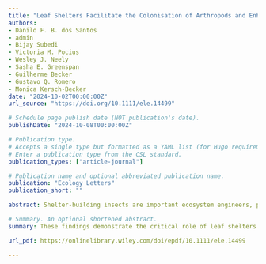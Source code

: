 ```yaml
---
title: "Leaf Shelters Facilitate the Colonisation of Arthropods and Enhance Microbial Diversity on Plants"
authors:
- Danilo F. B. dos Santos
- admin
- Bijay Subedi
- Victoria M. Pocius
- Wesley J. Neely
- Sasha E. Greenspan
- Guilherme Becker
- Gustavo Q. Romero
- Monica Kersch-Becker
date: "2024-10-02T00:00:00Z"
url_source: "https://doi.org/10.1111/ele.14499"

# Schedule page publish date (NOT publication's date).
publishDate: "2024-10-08T00:00:00Z"

# Publication type.
# Accepts a single type but formatted as a YAML list (for Hugo requirements).
# Enter a publication type from the CSL standard.
publication_types: ["article-journal"]

# Publication name and optional abbreviated publication name.
publication: "Ecology Letters"
publication_short: ""

abstract: Shelter-building insects are important ecosystem engineers, playing critical roles in structuring arthropod communities. Nonetheless, the influence of leaf shelters and arthropods on plant–associated microbiota remains largely unexplored. Arthropods that visit or inhabit plants can contribute to the leaf microbial community, resulting in significant changes in plant–microbe interactions. By artificially constructing leaf shelters, we provide evidence that shelter-building insects influence not only the arthropod community structure but also impact the phyllosphere microbiota. Leaf shelters exhibited higher abundance and richness of arthropods, changing the associated arthropod community composition. These shelters also altered the composition and community structure of phyllosphere microbiota, promoting greater richness and diversity of bacteria at the phyllosphere. In leaf shelters, microbial diversity positively correlated with the richness and diversity of herbivores. These findings demonstrate the critical role of leaf shelters in structuring both arthropod and microbial communities through altered microhabitats and species interactions.

# Summary. An optional shortened abstract.
summary: These findings demonstrate the critical role of leaf shelters in structuring both arthropod and microbial communities through altered microhabitats and species interactions.

url_pdf: https://onlinelibrary.wiley.com/doi/epdf/10.1111/ele.14499

---
```

